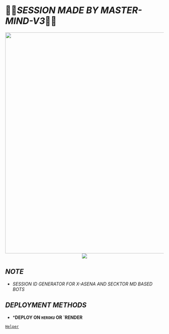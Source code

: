 # 👨‍💻*SESSION MADE BY MASTER-MIND-V3*👨‍💻

   <p align="center">
<a href="https://github.com/MASTER-HACKER-INDIA">
    <img src="https://i.imgur.com/g2i6Xwz.jpeg" width="700px">
  </a>
<img src="https://user-images.githubusercontent.com/73097560/115834477-dbab4500-a447-11eb-908a-139a6edaec5c.gif">





## *NOTE*
- *SESSION ID GENERATOR FOR X-ASENA AND SECKTOR MD BASED BOTS*


## *DEPLOYMENT METHODS*
- ***DEPLOY ON `HEROKU` OR `RENDER**

[`Helper`](https://wa.me/+919883457657?text=Session_Problem_brohhh_please_help🎊)


